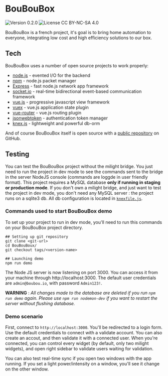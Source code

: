 # BouBouBox

![Version 0.2.0](https://img.shields.io/badge/version-v0.2.0-brightgreen.svg) ![License CC BY-NC-SA 4.0](https://img.shields.io/badge/license-cc%20by--nc--sa%204.0-blue.svg)

BouBouBox is a french project, it's goal is to bring home automation to everyone, integrating low cost and high efficiency solutions to our box.

## Tech

BouBouBox uses a number of open source projects to work properly:

* [node.js](https://nodejs.org/en/) - evented I/O for the backend
* [npm](https://www.npmjs.com/) - node.js packet manager
* [Express](http://expressjs.com/) - fast node.js network app framework
* [socket.io](https://socket.io/) - real-time bidirectional event-based communication framework
* [vue.js](https://vuejs.org/) - progressive javascript view framework
* [vuex](https://vuex.vuejs.org) - vue.js application state plugin
* [vue-router](https://router.vuejs.org/) - vue.js routing plugin
* [jsonwebtoken](https://jwt.io/) - authentication token manager
* [knex.js](http://knexjs.org/) - lightweight and powerful db-orm

And of course BouBouBox itself is open source with a [public repository](https://github.com/Imbuzi/BouBouBox) on GitHub.

## Testing

You can test the BouBouBox project without the milight bridge. You just need to run the project in dev mode to see the commands sent to the bridge in the server NodeJS console (commands are loggde in user friendly format).
This project requires a MySQL database **only if running in staging or production mode**.
If you don't own a milight bridge, and just want to test the project in dev mode, you don't need any MySQL server : the project runs on a sqlite3 db.
All db configuration is located in [`knexfile.js`](https://github.com/Imbuzi/BouBouBox/blob/v0.2.0/knexfile.js.example).

### Commands used to start BouBouBox demo

To set up your project to run in dev mode, you'll need to run this commands on your BouBouBox project directory.

	## Setting up git repository
    git clone <git-url>
	cd BouBouBoux/
	git checkout tags/<version-name>

	## Launching demo
	npm run demo

The Node JS server is now listening on port 3000. You can access it from your machine through http://localhost:3000.
The default user credentials are `admin@boubou.io`, with password `Admin123!`.

**WARNING** : *All changes made to the database are deleted if you run `npm run demo` again. Please use `npm run nodemon-dev` if you want to restart the server without flushing database.*

### Demo scenario

First, connect to `http://localhost:3000`. You'll be redirected to a login form. Use the default credentials to connect with a validate account. You can also create an accout, and then validate it with a connected user.
When you're connected, you can control every widget (by default, only two milight widgets), and open right sidebar to validate users waiting for validation.

You can also test real-time sync if you open two windows with the app running. If you set a light power/intensity on a window, you'll see it change on the other window.